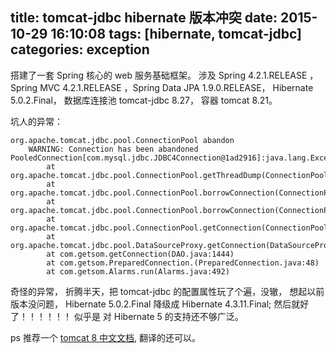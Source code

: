 title: tomcat-jdbc hibernate 版本冲突
date: 2015-10-29 16:10:08
tags: [hibernate, tomcat-jdbc]  
categories: exception
---
搭建了一套 Spring 核心的 web 服务基础框架。
涉及 Spring 4.2.1.RELEASE ， Spring MVC 4.2.1.RELEASE ，Spring Data JPA 1.9.0.RELEASE， Hibernate 5.0.2.Final， 数据库连接池 tomcat-jdbc 8.27， 容器 tomcat 8.21。

坑人的异常：
```
org.apache.tomcat.jdbc.pool.ConnectionPool abandon
    WARNING: Connection has been abandoned PooledConnection[com.mysql.jdbc.JDBC4Connection@1ad2916]:java.lang.Exception
        at org.apache.tomcat.jdbc.pool.ConnectionPool.getThreadDump(ConnectionPool.java:967)
        at org.apache.tomcat.jdbc.pool.ConnectionPool.borrowConnection(ConnectionPool.java:721)
        at org.apache.tomcat.jdbc.pool.ConnectionPool.borrowConnection(ConnectionPool.java:579)
        at org.apache.tomcat.jdbc.pool.ConnectionPool.getConnection(ConnectionPool.java:174)
        at org.apache.tomcat.jdbc.pool.DataSourceProxy.getConnection(DataSourceProxy.java:111)
        at com.getsom.getConnection(DAO.java:1444)
        at com.getsom.PreparedConnection.(PreparedConnection.java:48)
        at com.getsom.Alarms.run(Alarms.java:492)
```

奇怪的异常， 折腾半天，把 tomcat-jdbc 的配置属性玩了个遍，没辙， 想起以前版本没问题， Hibernate 5.0.2.Final 降级成 Hibernate 4.3.11.Final;
然后就好了！！！！！！
似乎是 对 Hibernate 5 的支持还不够广泛。

ps 推荐一个 [tomcat 8 中文文档](http://wiki.jikexueyuan.com/project/tomcat/), 翻译的还可以。